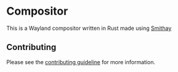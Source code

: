 # Compositor

This is a Wayland compositor written in Rust made using [Smithay](https://smithay.github.io/)

## Contributing

Please see the [contributing guideline](https://github.com/Avdan-OS/Compositor/main/CONTRIBUTING.md) for more information.
